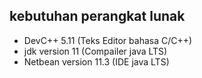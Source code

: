 ## kebutuhan perangkat lunak

- DevC++ 5.11 (Teks Editor bahasa C/C++)
- jdk version 11 (Compailer java LTS)
- Netbean version 11.3 (IDE java LTS)
